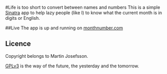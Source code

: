 #Life is too short to convert between names and numbers
This is a simple [Sinatra](http://www.sinatrarb.com/) app to help lazy people (like I) to know what the current month is in digits or English. 

##Live
The app is up and running on [monthnumber.com](http://www.monthnumber.com/)

## Licence
Copyright belongs to Martin Josefsson.

[GPLv3](https://www.gnu.org/licenses/gpl.html) is the way of the future, the yesterday and the tomorrow. 
